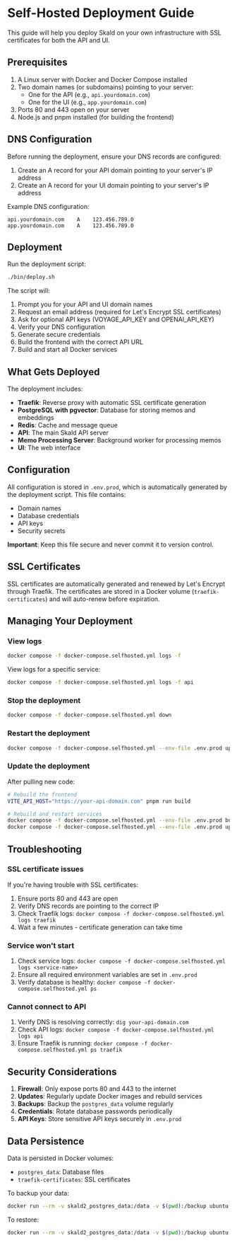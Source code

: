 # Self-Hosted Deployment Guide

This guide will help you deploy Skald on your own infrastructure with SSL certificates for both the API and UI.

## Prerequisites

1. A Linux server with Docker and Docker Compose installed
2. Two domain names (or subdomains) pointing to your server:
   - One for the API (e.g., `api.yourdomain.com`)
   - One for the UI (e.g., `app.yourdomain.com`)
3. Ports 80 and 443 open on your server
4. Node.js and pnpm installed (for building the frontend)

## DNS Configuration

Before running the deployment, ensure your DNS records are configured:

1. Create an A record for your API domain pointing to your server's IP address
2. Create an A record for your UI domain pointing to your server's IP address

Example DNS configuration:
```
api.yourdomain.com    A    123.456.789.0
app.yourdomain.com    A    123.456.789.0
```

## Deployment

Run the deployment script:

```bash
./bin/deploy.sh
```

The script will:
1. Prompt you for your API and UI domain names
2. Request an email address (required for Let's Encrypt SSL certificates)
3. Ask for optional API keys (VOYAGE_API_KEY and OPENAI_API_KEY)
4. Verify your DNS configuration
5. Generate secure credentials
6. Build the frontend with the correct API URL
7. Build and start all Docker services

## What Gets Deployed

The deployment includes:

- **Traefik**: Reverse proxy with automatic SSL certificate generation
- **PostgreSQL with pgvector**: Database for storing memos and embeddings
- **Redis**: Cache and message queue
- **API**: The main Skald API server
- **Memo Processing Server**: Background worker for processing memos
- **UI**: The web interface

## Configuration

All configuration is stored in `.env.prod`, which is automatically generated by the deployment script. This file contains:

- Domain names
- Database credentials
- API keys
- Security secrets

**Important**: Keep this file secure and never commit it to version control.

## SSL Certificates

SSL certificates are automatically generated and renewed by Let's Encrypt through Traefik. The certificates are stored in a Docker volume (`traefik-certificates`) and will auto-renew before expiration.

## Managing Your Deployment

### View logs

```bash
docker compose -f docker-compose.selfhosted.yml logs -f
```

View logs for a specific service:
```bash
docker compose -f docker-compose.selfhosted.yml logs -f api
```

### Stop the deployment

```bash
docker compose -f docker-compose.selfhosted.yml down
```

### Restart the deployment

```bash
docker compose -f docker-compose.selfhosted.yml --env-file .env.prod up -d
```

### Update the deployment

After pulling new code:

```bash
# Rebuild the frontend
VITE_API_HOST="https://your-api-domain.com" pnpm run build

# Rebuild and restart services
docker compose -f docker-compose.selfhosted.yml --env-file .env.prod build
docker compose -f docker-compose.selfhosted.yml --env-file .env.prod up -d
```

## Troubleshooting

### SSL certificate issues

If you're having trouble with SSL certificates:

1. Ensure ports 80 and 443 are open
2. Verify DNS records are pointing to the correct IP
3. Check Traefik logs: `docker compose -f docker-compose.selfhosted.yml logs traefik`
4. Wait a few minutes - certificate generation can take time

### Service won't start

1. Check service logs: `docker compose -f docker-compose.selfhosted.yml logs <service-name>`
2. Ensure all required environment variables are set in `.env.prod`
3. Verify database is healthy: `docker compose -f docker-compose.selfhosted.yml ps`

### Cannot connect to API

1. Verify DNS is resolving correctly: `dig your-api-domain.com`
2. Check API logs: `docker compose -f docker-compose.selfhosted.yml logs api`
3. Ensure Traefik is running: `docker compose -f docker-compose.selfhosted.yml ps traefik`

## Security Considerations

1. **Firewall**: Only expose ports 80 and 443 to the internet
2. **Updates**: Regularly update Docker images and rebuild services
3. **Backups**: Backup the `postgres_data` volume regularly
4. **Credentials**: Rotate database passwords periodically
5. **API Keys**: Store sensitive API keys securely in `.env.prod`

## Data Persistence

Data is persisted in Docker volumes:

- `postgres_data`: Database files
- `traefik-certificates`: SSL certificates

To backup your data:
```bash
docker run --rm -v skald2_postgres_data:/data -v $(pwd):/backup ubuntu tar czf /backup/postgres-backup.tar.gz /data
```

To restore:
```bash
docker run --rm -v skald2_postgres_data:/data -v $(pwd):/backup ubuntu tar xzf /backup/postgres-backup.tar.gz -C /
```
